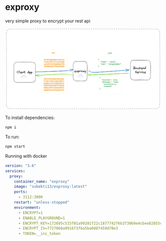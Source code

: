# exproxy
very simple proxy to encrypt your rest api

![exproxy](images/exproxy1.png)

To install dependencies:

```bash
npm i
```

To run:

```bash
npm start
```

Running with docker

```yaml
version: "3.6"
services:
  proxy:
    container_name: "exproxy"
    image: "subekti13/exproxy:latest"
    ports:
      - 3112:3000
    restart: "unless-stopped"
    environment:
      - ENCRYPT=1
      - ENABLE_PLAYGROUND=1
      - ENCRYPT_KEY=172695c533f01a99281f22c1877742f6b373069e4cbee82855c17baa61b58611
      - ENCRYPT_IV=7727068a9916f3f6a5ba0d8f459d70e3
      - TOKEN=__ini_token
```

